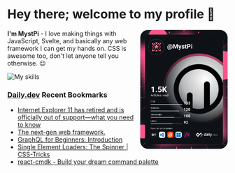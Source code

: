 # Hey there; welcome to my profile 👋

<a href="https://app.daily.dev/MystPi"><img src="https://github.com/MystPi/MystPi/blob/main/devcard.svg" width="200" alt="MystPi's Dev Card" align="right"/></a>

**I'm MystPi** - I love making things with JavaScript, Svelte, and basically any web framework I can get my hands on. CSS is awesome too, don't let anyone tell you otherwise. 😉

![My skills](https://skillicons.dev/icons?i=svelte,js,html,css,py,ruby,react,tailwind)

### [Daily.dev](https://daily.dev) Recent Bookmarks
<!-- daily.dev BOOKMARKS:START -->
- [Internet Explorer 11 has retired and is officially out of support—what you need to know](https://app.daily.dev/posts/Uc4yrwdXs?utm_source=rss&utm_medium=bookmarks&utm_campaign=Itr6mLfRdMms0HCyePtl9)
- [The next-gen web framework.](https://app.daily.dev/posts/_5kr5epSN?utm_source=rss&utm_medium=bookmarks&utm_campaign=Itr6mLfRdMms0HCyePtl9)
- [GraphQL for Beginners: Introduction](https://app.daily.dev/posts/y10gRC7KL?utm_source=rss&utm_medium=bookmarks&utm_campaign=Itr6mLfRdMms0HCyePtl9)
- [Single Element Loaders: The Spinner | CSS-Tricks](https://app.daily.dev/posts/6twxNvOjp?utm_source=rss&utm_medium=bookmarks&utm_campaign=Itr6mLfRdMms0HCyePtl9)
- [react-cmdk - Build your dream command palette](https://app.daily.dev/posts/GhAtrThsC?utm_source=rss&utm_medium=bookmarks&utm_campaign=Itr6mLfRdMms0HCyePtl9)
<!-- daily.dev BOOKMARKS:END -->
